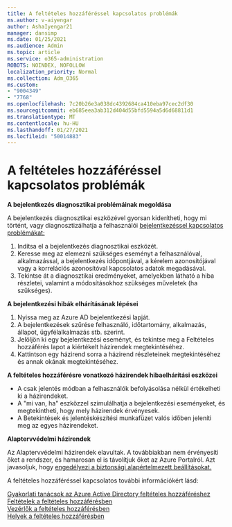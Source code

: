 ```yaml
---
title: A feltételes hozzáféréssel kapcsolatos problémák
ms.author: v-aiyengar
author: AshaIyengar21
manager: dansimp
ms.date: 01/25/2021
ms.audience: Admin
ms.topic: article
ms.service: o365-administration
ROBOTS: NOINDEX, NOFOLLOW
localization_priority: Normal
ms.collection: Adm_O365
ms.custom:
- "9004349"
- "7768"
ms.openlocfilehash: 7c20b26e3a038dc4392684ca410eba97cec2df30
ms.sourcegitcommit: eb685eea3ab312d404d55bfd5594a5d6d68811d1
ms.translationtype: MT
ms.contentlocale: hu-HU
ms.lasthandoff: 01/27/2021
ms.locfileid: "50014883"
---
```

# <a name="conditional-access-issues"></a>A feltételes hozzáféréssel kapcsolatos problémák

**A bejelentkezés diagnosztikai problémáinak megoldása**

A bejelentkezés diagnosztikai eszközével gyorsan kiderítheti, hogy mi történt, vagy diagnosztizálhatja a felhasználói [bejelentkezéssel kapcsolatos problémákat:](https://portal.azure.com/#blade/Microsoft_AAD_IAM/ActiveDirectoryMenuBlade/diagnose/symptomId/ms_aad_dxp_signin_caDiagnoseAndSolveSummarySymptom)

1. Indítsa el a bejelentkezés diagnosztikai eszközét.
1. Keresse meg az elemezni szükséges eseményt a felhasználóval, alkalmazással, a bejelentkezés időpontjával, a kérelem azonosítójával vagy a korrelációs azonosítóval kapcsolatos adatok megadásával.
1. Tekintse át a diagnosztikai eredményeket, amelyekben látható a hiba részletei, valamint a módosításokhoz szükséges műveletek (ha szükséges).

**A bejelentkezési hibák elhárításának lépései** 

1. Nyissa meg az Azure AD bejelentkezési lapját.
1. A bejelentkezések szűrése felhasználó, időtartomány, alkalmazás, állapot, ügyfélalkalmazás stb. szerint.
1. Jelöljön ki egy bejelentkezési eseményt, és tekintse meg a Feltételes hozzáférés lapot a kiértékelt házirendek megtekintéséhez.
1. Kattintson egy házirend sorra a házirend részleteinek megtekintéséhez és annak okának megtekintéséhez.

**A feltételes hozzáférésre vonatkozó házirendek hibaelhárítási eszközei**

- A csak jelentés módban a felhasználók befolyásolása nélkül értékelheti ki a házirendeket.
- A "mi van, ha" eszközzel szimulálhatja a bejelentkezési eseményeket, és megtekintheti, hogy mely házirendek érvényesek.
- A Betekintések és jelentéskészítési munkafüzet valós időben jeleníti meg az egyes házirendeket.

**Alaptervvédelmi házirendek**

Az Alaptervvédelmi házirendek elavultak. A továbbiakban nem érvényesíti őket a rendszer, és hamarosan el is távolítjuk őket az Azure Portalról. Azt javasoljuk, hogy [engedélyezi a biztonsági alapértelmezett beállításokat.](https://docs.microsoft.com/azure/active-directory/fundamentals/concept-fundamentals-security-defaults)

A feltételes hozzáféréssel kapcsolatos további információkért lásd:

[Gyakorlati tanácsok az Azure Active Directory feltételes hozzáféréshez](https://docs.microsoft.com/azure/active-directory/conditional-access/best-practices)  
 [Feltételek a feltételes hozzáférésben](https://docs.microsoft.com/azure/active-directory/conditional-access/best-practices)  
 [Vezérlők a feltételes hozzáférésben](https://docs.microsoft.com/azure/active-directory/conditional-access/controls)  
 [Helyek a feltételes hozzáférésben](https://docs.microsoft.com/azure/active-directory/conditional-access/location-condition)
